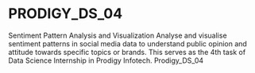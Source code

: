 # PRODIGY_DS_04
 Sentiment Pattern Analysis and Visualization Analyse and visualise sentiment patterns in social media data to understand public opinion and attitude towards specific topics or brands.  This serves as the 4th task of Data Science Internship in Prodigy Infotech. Prodigy_DS_04
